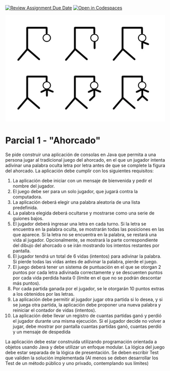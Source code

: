 [![Review Assignment Due Date](https://classroom.github.com/assets/deadline-readme-button-24ddc0f5d75046c5622901739e7c5dd533143b0c8e959d652212380cedb1ea36.svg)](https://classroom.github.com/a/Wr0AgWXs)
[![Open in Codespaces](https://classroom.github.com/assets/launch-codespace-7f7980b617ed060a017424585567c406b6ee15c891e84e1186181d67ecf80aa0.svg)](https://classroom.github.com/open-in-codespaces?assignment_repo_id=11053993)
<p align="center">
  <img src="./docs/_images/img.png" alt="TA TE TI"/>
</p>

# Parcial 1 - "Ahorcado"

Se pide construir una aplicación de consolas en Java que permita a una 
persona jugar al tradicional juego del ahorcado, en el que un jugador 
intenta adivinar una palabra oculta letra por letra antes de que se 
complete la figura del ahorcado. La aplicación debe cumplir con los 
siguientes requisitos:

1. La aplicación debe iniciar con un mensaje de bienvenida y pedir el nombre del jugador.
2. El juego debe ser para un solo jugador, que jugará contra la computadora. 
3. La aplicación deberá elegir una palabra aleatoria de una lista predefinida. 
4. La palabra elegida deberá ocultarse y mostrarse como una serie de guiones bajos. 
5. El jugador deberá ingresar una letra en cada turno. Si la letra se encuentra en la palabra oculta, se mostrarán todas las posiciones en las que aparece. Si la letra no se encuentra en la palabra, se restará una vida al jugador. Opcionalmente, se mostrará la parte correspondiente del dibujo del ahorcado o se irán mostrando los intentos restantes por pantalla. 
6. El jugador tendrá un total de 6 vidas (intentos) para adivinar la palabra. Si pierde todas las vidas antes de adivinar la palabra, pierde el juego. 
7. El juego deberá tener un sistema de puntuación en el que se otorgan 2 puntos por cada letra adivinada correctamente y se descuenten puntos por cada vida perdida hasta 0 (límite en el que no se podrán descontar más puntos). 
8. Por cada partida ganada por el jugador, se le otorgarán 10 puntos extras a los obtenidos por las letras. 
9. La aplicación debe permitir al jugador jugar otra partida si lo desea, y si se juega otra partida, la aplicación debe proponer una nueva palabra y reiniciar el contador de vidas (intentos). 
10. La aplicación debe llevar un registro de cuantas partidas ganó y perdió el jugador durante una misma ejecución. Si el jugador decide no volver a jugar, debe mostrar por pantalla cuantas partidas ganó, cuantas perdió y un mensaje de despedida


La aplicación debe estar construida utilizando programación orientada a 
objetos usando Java y debe utilizar un enfoque modular. La lógica del juego 
debe estar separada de la lógica de presentación. Se deben escribir Test que 
validen la solución implementada (Al menos se deben desarrollar los Test de un 
método público y uno privado, contemplando sus límites)
